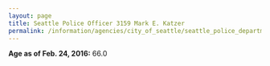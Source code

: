 ```yaml
---
layout: page
title: Seattle Police Officer 3159 Mark E. Katzer
permalink: /information/agencies/city_of_seattle/seattle_police_department/copbook/3159/
---
```


**Age as of Feb. 24, 2016:** 66.0

